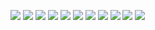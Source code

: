 <img 
    src="https://img.shields.io/badge/HTML-E34F26?style=flat-square&amp;logo=HTML5&amp;logoColor=white&amp;"
/>
<img 
    src="https://img.shields.io/badge/CSS-1572B6?style=flat-square&amp;logo=CSS3&amp;logoColor=white&amp;"
/>
<img 
    src="https://img.shields.io/badge/JavaScript-F7DF1E?style=flat-square&amp;logo=JavaScript&amp;logoColor=white&amp;"
/>
<img 
    src="https://img.shields.io/badge/JQuery-0769AD?style=flat-square&amp;logo=JQuery&amp;logoColor=white&amp;"
/> 
<img 
    src="https://img.shields.io/badge/TypeScript-3178C6?style=flat-square&amp;logo=TypeScript&amp;logoColor=white&amp;"
/>
<img 
    src="https://img.shields.io/badge/React.js-61DAFB?style=flat-square&amp;logo=React&amp;logoColor=white&amp;"
/>
<img
    src="https://img.shields.io/badge/React Native-61DAFB?style=flat-square&amp;logo=React&amp;logoColor=white&amp;"
/>
<img 
    src="https://img.shields.io/badge/Next.js-000000?style=flat-square&amp;logo=Next.js&amp;logoColor=white&amp;"
/>
<img 
    src="https://img.shields.io/badge/PhotoShop-31A8FF?style=flat-square&amp;logo=Adobe Photoshop&amp;logoColor=white&amp;"
/>
<img 
    src="https://img.shields.io/badge/Illustrator-FF9A00?style=flat-square&amp;logo=Adobe Illustrator&amp;logoColor=white&amp;"
/>
<img
    src="https://img.shields.io/badge/XD-FF61F6?style=flat-square&amp;logo=Adobe XD&amp;logoColor=white&amp;"
/>
